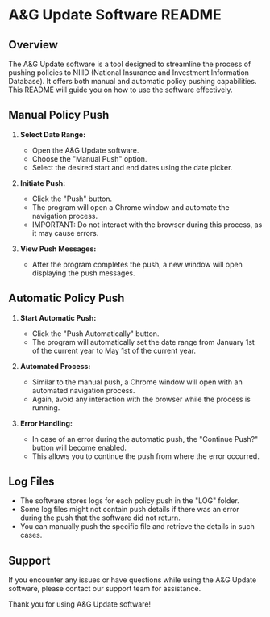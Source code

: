 # A&G Update Software README

## Overview

The A&G Update software is a tool designed to streamline the process of pushing policies to NIIID (National Insurance and Investment Information Database). It offers both manual and automatic policy pushing capabilities. This README will guide you on how to use the software effectively.

## Manual Policy Push

1. **Select Date Range:**
   - Open the A&G Update software.
   - Choose the "Manual Push" option.
   - Select the desired start and end dates using the date picker.

2. **Initiate Push:**
   - Click the "Push" button.
   - The program will open a Chrome window and automate the navigation process.
   - IMPORTANT: Do not interact with the browser during this process, as it may cause errors.

3. **View Push Messages:**
   - After the program completes the push, a new window will open displaying the push messages.

## Automatic Policy Push

1. **Start Automatic Push:**
   - Click the "Push Automatically" button.
   - The program will automatically set the date range from January 1st of the current year to May 1st of the current year.

2. **Automated Process:**
   - Similar to the manual push, a Chrome window will open with an automated navigation process.
   - Again, avoid any interaction with the browser while the process is running.

3. **Error Handling:**
   - In case of an error during the automatic push, the "Continue Push?" button will become enabled.
   - This allows you to continue the push from where the error occurred.

## Log Files

- The software stores logs for each policy push in the "LOG" folder.
- Some log files might not contain push details if there was an error during the push that the software did not return.
- You can manually push the specific file and retrieve the details in such cases.

## Support

If you encounter any issues or have questions while using the A&G Update software, please contact our support team for assistance.

Thank you for using A&G Update software!
